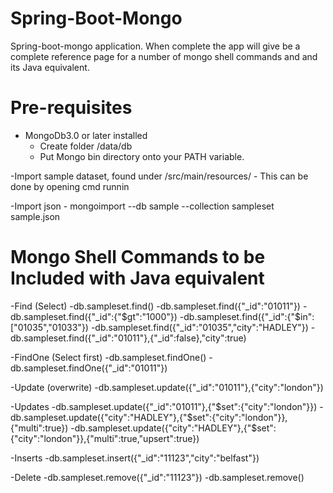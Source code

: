 # Spring-Boot-Mongo
Spring-boot-mongo application.
When complete the app will give be a complete reference page for a number of mongo shell commands and
and its Java equivalent.

# Pre-requisites
- MongoDb3.0 or later installed
	- Create folder /data/db
	- Put Mongo bin directory onto your PATH variable.
	
-Import sample dataset, found under /src/main/resources/
	- This can be done by opening  cmd runnin

-Import json
    - mongoimport --db sample --collection sampleset sample.json

# Mongo Shell Commands to be Included with Java equivalent
-Find (Select)
    -db.sampleset.find()
    -db.sampleset.find({"_id":"01011"})
    -db.sampleset.find({"_id":{"$gt":"1000"})
    -db.sampleset.find({"_id":{"$in":["01035","01033"}) 
    -db.sampleset.find({"_id":"01035","city":"HADLEY"})
    -db.sampleset.find({"_id":"01011"},{"_id":false},"city":true)


-FindOne (Select first)
    -db.sampleset.findOne()
    -db.sampleset.findOne({"_id":"01011"})

-Update (overwrite)
    -db.sampleset.update({"_id":"01011"},{"city":"london"})

-Updates
    -db.sampleset.update({"_id":"01011"},{"$set":{"city":"london"}})
    -db.sampleset.update({"city":"HADLEY"},{"$set":{"city":"london"}},{"multi":true})
    -db.sampleset.update({"city":"HADLEY"},{"$set":{"city":"london"}},{"multi":true,"upsert":true})


-Inserts
    -db.sampleset.insert({"_id":"11123","city":"belfast"})
    
-Delete
    -db.sampleset.remove({"_id":"11123"})
    -db.sampleset.remove()
     
